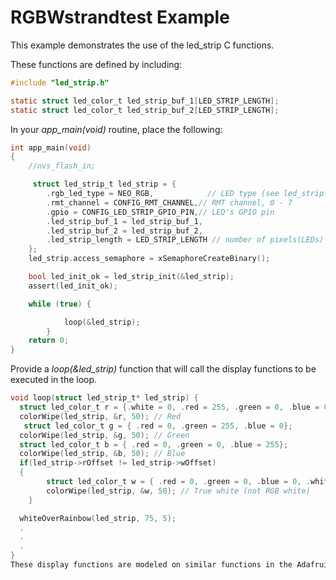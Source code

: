 # RGBWstrandtest Example

This example demonstrates the use of the led_strip C functions.

These functions are defined by including:
````C
#include "led_strip.h"

static struct led_color_t led_strip_buf_1[LED_STRIP_LENGTH];
static struct led_color_t led_strip_buf_2[LED_STRIP_LENGTH];
````

In your *app_main(void)* routine, place the following:
````C
int app_main(void)
{
    //nvs_flash_in;

     struct led_strip_t led_strip = {
        .rgb_led_type = NEO_RGB,         	// LED type (see led_strip.h" )
        .rmt_channel = CONFIG_RMT_CHANNEL,// RMT channel, 0 - 7
        .gpio = CONFIG_LED_STRIP_GPIO_PIN,// LED's GPIO pin
        .led_strip_buf_1 = led_strip_buf_1,
        .led_strip_buf_2 = led_strip_buf_2,
        .led_strip_length = LED_STRIP_LENGTH // number of pixels(LEDs) in strand
    };
    led_strip.access_semaphore = xSemaphoreCreateBinary();

    bool led_init_ok = led_strip_init(&led_strip);
    assert(led_init_ok);

    while (true) {

			loop(&led_strip);
		}
    return 0;
}
````
Provide a *loop(&led_strip)* function that will call the display functions to be executed in the loop.
````C
void loop(struct led_strip_t* led_strip) {
  struct led_color_t r = {.white = 0, .red = 255, .green = 0, .blue = 0};
  colorWipe(led_strip, &r, 50); // Red
   struct led_color_t g = { .red = 0, .green = 255, .blue = 0};
  colorWipe(led_strip, &g, 50); // Green
  struct led_color_t b = { .red = 0, .green = 0, .blue = 255};
  colorWipe(led_strip, &b, 50); // Blue
  if(led_strip->rOffset != led_strip->wOffset)
  {
		struct led_color_t w = { .red = 0, .green = 0, .blue = 0, .white = 255};
		colorWipe(led_strip, &w, 50); // True white (not RGB white)
	}

  whiteOverRainbow(led_strip, 75, 5);
  .
  .
  .
}
These display functions are modeled on similar functions in the Adafruit NeoPixel library. In most cases they require an additional parameter specifying a led_strip_t pointer.
````

